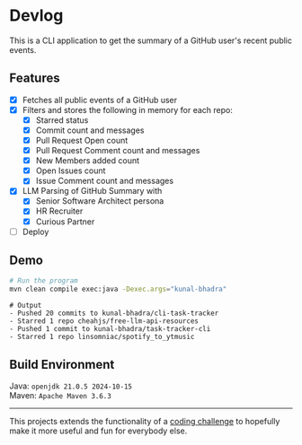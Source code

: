# Devlog

This is a CLI application to get the summary of a GitHub user's recent public events.

## Features
- [x] Fetches all public events of a GitHub user
- [x] Filters and stores the following in memory for each repo:
  - [x] Starred status
  - [x] Commit count and messages
  - [x] Pull Request Open count
  - [x] Pull Request Comment count and messages
  - [x] New Members added count
  - [x] Open Issues count
  - [x] Issue Comment count and messages
- [x] LLM Parsing of GitHub Summary with
  - [x] Senior Software Architect persona
  - [x] HR Recruiter
  - [x] Curious Partner
- [ ] Deploy

## Demo
```bash
# Run the program
mvn clean compile exec:java -Dexec.args="kunal-bhadra"
```
```text
# Output
- Pushed 20 commits to kunal-bhadra/cli-task-tracker
- Starred 1 repo cheahjs/free-llm-api-resources
- Pushed 1 commit to kunal-bhadra/task-tracker-cli
- Starred 1 repo linsomniac/spotify_to_ytmusic
```

## Build Environment
Java: `openjdk 21.0.5 2024-10-15`\
Maven: `Apache Maven 3.6.3`

---

This projects extends the functionality of a [coding challenge](https://roadmap.sh/projects/github-user-activity) to hopefully make it more useful and fun for everybody else.
